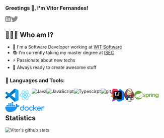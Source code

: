 ### Greetings 👋, I'm Vitor Fernandes!

<a href='https://www.linkedin.com/in/vitor-fernandes-55b26319a/' target="_blank"><img align='left' alt="linkedin" src="https://raw.githubusercontent.com/VitorFernandes2/VitorFernandes2/f7dd0a4743264b5d37f174644681bad1623e7310/linkedin.svg" height='18px'/></a>
<a href='https://twitter.com/Vitor_h_2' target="_blank"><img align='left' alt="twitter" src="https://raw.githubusercontent.com/VitorFernandes2/VitorFernandes2/f7dd0a4743264b5d37f174644681bad1623e7310/twitter.svg" height='18px'/></a>

<br/>

## 👨🏻‍💻 Who am I?

- 🔨 I'm a Software Developer working at <a href="https://www.wit-software.com/" target="_blank">WIT Software</a>
- 📚 I'm currently taking my master degree at <a href="https://www.isec.pt/PT/Default.aspx" target="_blank">ISEC</a>
- ⚡️ Passionate about new techs 
- 🚀 Always ready to create awesome stuff 

### 🔨 Languages and Tools:
<a href="https://code.visualstudio.com/" target="_blank"><img align="left" alt="Vscode" width="42px" src="https://raw.githubusercontent.com/github/explore/80688e429a7d4ef2fca1e82350fe8e3517d3494d/topics/visual-studio-code/visual-studio-code.png" /><a/>
  
<a href="https://reactnative.dev/" target="_blank"><img align="left" alt="React" width="42px" src="https://raw.githubusercontent.com/github/explore/80688e429a7d4ef2fca1e82350fe8e3517d3494d/topics/react/react.png" /></a>
  
<a href="https://www.java.com" target="_blank"><img align="left" alt="Java" height ="42px" src="https://raw.githubusercontent.com/rahul-jha98/github_readme_icons/main/language_and_tools/square/java/java.svg"></a>
  
<a href="https://developer.mozilla.org/en-US/docs/Web/JavaScript" target="_blank"> <img align="left" alt="JavaScript" height ="42px"  src="https://raw.githubusercontent.com/rahul-jha98/github_readme_icons/main/language_and_tools/square/javascript/javascript.svg"> </a>
  
<a href="https://www.typescriptlang.org/" target="_blank"><img align="left" alt="Typescirpt" height ="42px" src="https://raw.githubusercontent.com/rahul-jha98/github_readme_icons/main/language_and_tools/square/typescript/typescript.svg"></a>
  
<a href="https://git-scm.com/" target="_blank"> <img src="https://raw.githubusercontent.com/rahul-jha98/github_readme_icons/main/language_and_tools/square/git-scm/git-scm.svg" align="left" alt="git" height='42px'/></a>
  
<a href="https://www.jetbrains.com/idea/" target="_blank"> <img src="https://github.com/VitorFernandes2/VitorFernandes2/blob/main/IntelliJ_IDEA_Icon.svg.png?raw=true" align="left" alt="git" height='42px'/></a>

<a href="https://www.jenkins.io/" target="_blank"> <img src="https://github.com/VitorFernandes2/VitorFernandes2/blob/main/jenkins.png?raw=true" align="left" alt="git" height='42px'/></a>
  
 <a href="https://spring.io/" target="_blank"> <img src="https://github.com/VitorFernandes2/VitorFernandes2/blob/main/spring.png?raw=true" align="left" alt="git" height='42px'/></a>
  
  <a href="https://www.docker.com/" target="_blank"> <img src="https://github.com/VitorFernandes2/VitorFernandes2/blob/main/docker.png?raw=true" align="left" alt="git" height='32px'/></a>
  
<br/>
<br/>
<br/>
  
## Statistics
![Vitor's github stats](https://github-readme-stats.vercel.app/api?username=VitorFernandes2&count_private=true&show_icons=true&theme=nord&hide=contribs)
